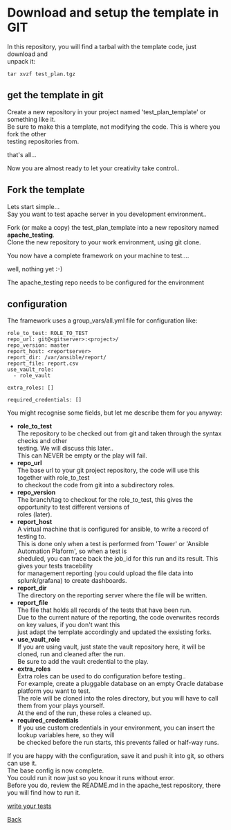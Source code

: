 # Download and setup the template in GIT
In this repository, you will find a tarbal with the template code, just download and  
unpack it:  


````
tar xvzf test_plan.tgz
````

## get the template in git
Create a new repository in your project named 'test_plan_template' or something like it.  
Be sure to make this a template, not modifying the code. This is where you fork the other   
testing repositories from.   

that's all...  

Now you are almost ready to let your creativity take control..  

 
## Fork the template
Lets start simple...  
Say you want to test apache server in you development environment..  

Fork (or make a copy) the test_plan_template into a new repository named   
**apache_testing**.  
Clone the new repository to your work environment, using git clone.  

You now have a complete framework on your machine to test....   

well, nothing yet :-)  

The apache_testing repo needs to be configured for the environment  

## configuration

The framework uses a group_vars/all.yml file for configuration like:
````
role_to_test: ROLE_TO_TEST
repo_url: git@<gitserver>:<project>/
repo_version: master
report_host: <reportserver>
report_dir: /var/ansible/report/
report_file: report.csv
use_vault_role: 
  - role_vault

extra_roles: []

required_credentials: []
````
You might recognise some fields, but let me describe them for you anyway:  

* **role_to_test**  
The repository to be checked out from git and taken through the syntax checks and other  
testing. We will discuss this later..  
This can NEVER be empty or the play will fail.  
* **repo_url**  
The base url to your git project repository, the code will use this together with role_to_test  
to checkout the code from git into a subdirectory roles.  
* **repo_version**  
The branch/tag to checkout for the role_to_test, this gives the opportunity to test different versions of   
roles (later).  
* **report_host**  
A virtual machine that is configured for ansible, to write a record of testing to.  
This is done only when a test is performed from 'Tower' or 'Ansible Automation Plaform', so when a test is   
sheduled, you can trace back the job_id for this run and its result. This gives your tests tracebility  
for management reporting (you could upload the file data into splunk/grafana) to create dashboards.  
* **report_dir**  
The directory on the reporting server where the file will be written.  
* **report_file**  
The file that holds all records of the tests that have been run.  
Due to the current nature of the reporting, the code overwrites records on key values, if you don't want this  
just adapt the template accordingly and updated the exsisting forks.  
* **use_vault_role**  
If you are using vault, just state the vault repository here, it will be cloned, run and cleaned after the run.  
Be sure to add the vault credential to the play.  
* **extra_roles**  
Extra roles can be used to do configuration before testing..  
For example, create a pluggable database on an empty Oracle database platform you want to test.  
The role will be cloned into the roles directory, but you will have to call them from your plays yourself.  
At the end of the run, these roles a cleaned up.  
* **required_credentials**  
If you use custom credentials in your environment, you can insert the lookup variables here, so they will  
be checked before the run starts, this prevents failed or half-way runs.  

If you are happy with the configuration, save it and push it into git, so others can use it.  
The base config is now complete.  
You could run it now just so you know it runs without error.  
Before you do, review the README.md in the apache_test repository, there you will find how to run it.  


[write your tests](writing_tests.md)

[Back](README.md)
